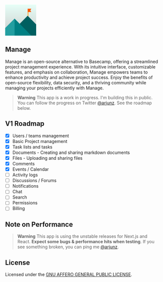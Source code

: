<img width="100" src="https://github.com/techulus/manage/blob/main/public/images/logo.png?raw=true" />

## Manage

Manage is an open-source alternative to Basecamp, offering a streamlined project management experience. With its intuitive interface, customizable features, and emphasis on collaboration, Manage empowers teams to enhance productivity and achieve project success. Enjoy the benefits of open-source flexibility, data security, and a thriving community while managing your projects efficiently with Manage.

> **Warning**
> This app is a work in progress. I'm building this in public. You can follow the progress on Twitter [@arjunz](https://twitter.com/arjunz).
> See the roadmap below.

## V1 Roadmap

- [x] Users / teams management
- [x] Basic Project management
- [x] Task lists and tasks
- [x] Documents - Creating and sharing markdown documents
- [x] Files - Uploading and sharing files
- [x] Comments
- [x] Events / Calendar
- [ ] Activity logs
- [ ] Discussions / Forums
- [ ] Notifications
- [ ] Chat
- [ ] Search
- [ ] Permissions
- [ ] Billing

## Note on Performance

> **Warning**
> This app is using the unstable releases for Next.js and React.
> **Expect some bugs & performance hits when testing**.
> If you see something broken, you can ping me [@arjunz](https://twitter.com/arjunz).

## License

Licensed under the [GNU AFFERO GENERAL PUBLIC LICENSE](https://github.com/techulus/manage/blob/main/LICENSE).
